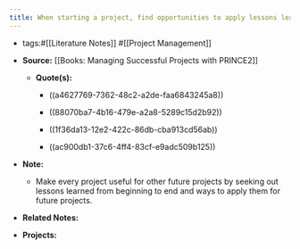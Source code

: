 ```yaml
---
title: When starting a project, find opportunities to apply lessons learned from past experiences.
---
```


- tags:#[[Literature Notes]] #[[Project Management]]

- **Source:** [[Books: Managing Successful Projects with PRINCE2]]
	 - **Quote(s):**
		 - ((a4627769-7362-48c2-a2de-faa6843245a8))

		 - ((88070ba7-4b16-479e-a2a8-5289c15d2b92))

		 - ((1f36da13-12e2-422c-86db-cba913cd56ab))

		 - ((ac900db1-37c6-4ff4-83cf-e9adc509b125))

- **Note:**
	 - Make every project useful for other future projects by seeking out lessons learned from beginning to end and ways to apply them for future projects.

- **Related Notes:**

- **Projects:**

